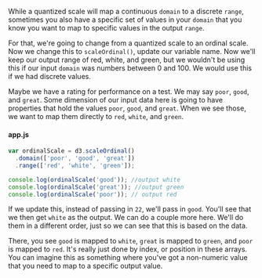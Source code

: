 While a quantized scale will map a continuous `domain` to a discrete `range`, sometimes you also have a specific set of values in your `domain` that you know you want to map to specific values in the output `range`.

For that, we're going to change from a quantized scale to an ordinal scale. Now we change this to `scaleOrdinal()`, update our variable name. Now we'll keep our output range of red, white, and green, but we wouldn't be using this if our input `domain` was numbers between 0 and 100. We would use this if we had discrete values.

Maybe we have a rating for performance on a test. We may say `poor`, `good`, and `great`. Some dimension of our input data here is going to have properties that hold the values `poor`, `good`, and `great`. When we see those, we want to map them directly to `red`, `white`, and `green`.

#### app.js
```javascript
var ordinalScale = d3.scaleOrdinal()
  .domain(['poor', 'good', 'great'])
  .range(['red', 'white', 'green']);

console.log(ordinalScale('good')); //output white
console.log(ordinalScale('great')); //output green
console.log(ordinalScale('poor')); // output red
```

If we update this, instead of passing in `22`, we'll pass in `good`. You'll see that we then get `white` as the output. We can do a couple more here. We'll do them in a different order, just so we can see that this is based on the data.

There, you see `good` is mapped to `white`, `great` is mapped to `green`, and `poor` is mapped to `red`. It's really just done by index, or position in these arrays. You can imagine this as something where you've got a non-numeric value that you need to map to a specific output value.